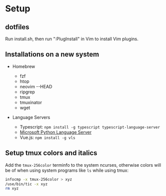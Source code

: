 # Setup

## dotfiles

Run install.sh, then run ":PlugInstall" in Vim to install Vim plugins.

## Installations on a new system

- Homebrew

  - fzf
  - htop
  - neovim --HEAD
  - ripgrep
  - tmux
  - tmuxinator
  - wget

- Language Servers
  - Typescript: `npm install -g typescript typescript-language-server`
  - [Microsoft Python Language Server](https://github.com/microsoft/python-language-server/blob/master/CONTRIBUTING.md#setup)
  - Vue.js: `npm install -g vls`

## Setup tmux colors and italics

Add the `tmux-256color` terminfo to the system ncurses, otherwise colors will be of when using system programs like `ls` while using tmux:

```bash
infocmp -x tmux-256color > xyz
/use/bin/tic -x xyz
rm xyz
```
